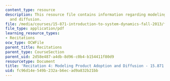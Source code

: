 ```yaml
---
content_type: resource
description: This resource file contains information regarding modeling product adoption
  and diffusion.
file: /media/courses/15-871-introduction-to-system-dynamics-fall-2013/fc96d14e549b232ab6ecad9a832b21bb_MIT15_871F13_rec4.pdf
file_type: application/pdf
learning_resource_types:
- Recitations
ocw_type: OCWFile
parent_title: Recitations
parent_type: CourseSection
parent_uid: 2d58e487-a4db-8d96-c0b4-b154411f80d9
resourcetype: Document
title: 'Recitation 4: Modeling Product Adoption and Diffusion - 15.871 Fall 2013'
uid: fc96d14e-549b-232a-b6ec-ad9a832b21bb
---
```

